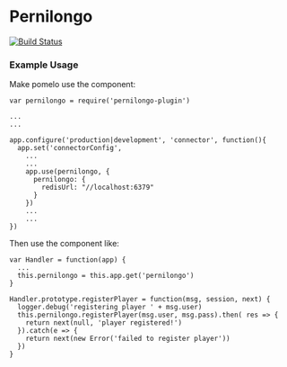 Pernilongo
==========

[![Build Status](https://travis-ci.org/topfreegames/pernilongo.svg?branch=master)](https://travis-ci.org/topfreegames/pernilongo)

### Example Usage

Make pomelo use the component:

```
var pernilongo = require('pernilongo-plugin')

...
...

app.configure('production|development', 'connector', function(){
  app.set('connectorConfig',
    ...
    ...
    app.use(pernilongo, {
      pernilongo: {
        redisUrl: "//localhost:6379"
      }
    })
    ...
    ...
})
```

Then use the component like:

```
var Handler = function(app) {
  ...
  this.pernilongo = this.app.get('pernilongo')
}

Handler.prototype.registerPlayer = function(msg, session, next) {
  logger.debug('registering player ' + msg.user)
  this.pernilongo.registerPlayer(msg.user, msg.pass).then( res => {
    return next(null, 'player registered!')
  }).catch(e => {
    return next(new Error('failed to register player'))
  })
}

```
